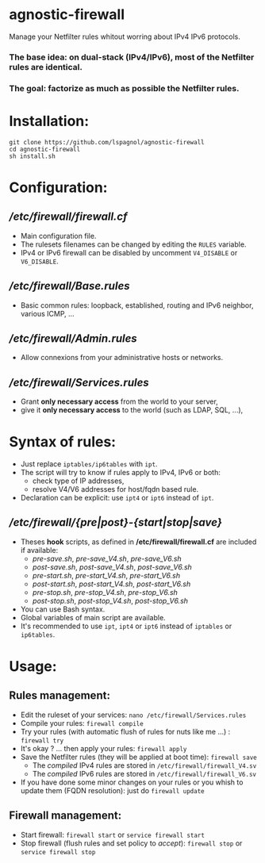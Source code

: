 # agnostic-firewall
Manage your Netfilter rules whitout worring about IPv4 IPv6 protocols.

### The base idea: on dual-stack (IPv4/IPv6), most of the Netfilter rules are identical.
### The goal: factorize as much as possible the Netfilter rules.

# Installation:
````
git clone https://github.com/lspagnol/agnostic-firewall
cd agnostic-firewall
sh install.sh
````
# Configuration:

## */etc/firewall/firewall.cf*
* Main configuration file.
* The rulesets filenames can be changed by editing the `RULES` variable.
* IPv4 or IPv6 firewall can be disabled by uncomment `V4_DISABLE` or `V6_DISABLE`.

## */etc/firewall/Base.rules*
* Basic common rules: loopback, established, routing and IPv6 neighbor, various ICMP, ...

## */etc/firewall/Admin.rules*
* Allow connexions from your administrative hosts or networks.

## */etc/firewall/Services.rules*
* Grant **only necessary access** from the world to your server,
* give it **only necessary access** to the world (such as LDAP, SQL, ...),

# Syntax of rules:
* Just replace `iptables/ip6tables` with `ipt`.
* The script will try to know if rules apply to IPv4, IPv6 or both:
  * check type of IP addresses,
  * resolve V4/V6 addresses for host/fqdn based rule.
* Declaration can be explicit: use `ipt4` or `ipt6` instead of `ipt`.

## */etc/firewall/{pre|post}-{start|stop|save}*
* Theses **hook** scripts, as defined in **/etc/firewall/firewall.cf** are included if available:
  * *pre-save.sh*, *pre-save_V4.sh*, *pre-save_V6.sh*
  * *post-save.sh*, *post-save_V4.sh*, *post-save_V6.sh*
  * *pre-start.sh*, *pre-start_V4.sh*, *pre-start_V6.sh*
  * *post-start.sh*, *post-start_V4.sh*, *post-start_V6.sh*
  * *pre-stop.sh*, *pre-stop_V4.sh*, *pre-stop_V6.sh*
  * *post-stop.sh*, *post-stop_V4.sh*, *post-stop_V6.sh*
* You can use Bash syntax.
* Global variables of main script are available.
* It's recommended to use `ipt`, `ipt4` or `ipt6` instead of `iptables` or `ip6tables`.


# Usage:

## Rules management:
* Edit the ruleset of your services: `nano /etc/firewall/Services.rules`
* Compile your rules: `firewall compile`
* Try your rules (with automatic flush of rules for nuts like me ...) : `firewall try`
* It's okay ? ... then apply your rules: `firewall apply`
* Save the Netfilter rules (they will be applied at boot time): `firewall save`
  * The *compiled* IPv4 rules are stored in `/etc/firewall/firewall_V4.sv`
  * The *compiled* IPv6 rules are stored in `/etc/firewall/firewall_V6.sv`
* If you have done some minor changes on your rules or you whish to update them (FQDN resolution): just do `firewall update`

## Firewall management:
* Start firewall: `firewall start` or `service firewall start`
* Stop firewall (flush rules and set policy to *accept*): `firewall stop` or `service firewall stop`
